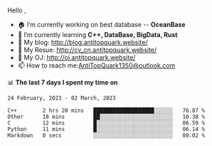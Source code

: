 
Hello , 

- 🏠 I’m currently working on best database -- **OceanBase**
- 🌱 I’m currently learning **C++, DataBase, BigData, Rust**
- 🔭 My blog:   http://blog.antitopquark.website/ 
- 👦 My Resue:  http://cv_cn.antitopquark.website/
- 🚉 My OJ:     http://oj.antitopquark.website/
- 📫 How to reach me:AntiTopQuark1350@outlook.com


📊 **The last 7 days I spent my time on** 

<!--START_SECTION:waka-->
```text
24 February, 2023 - 02 March, 2023

C++        2 hrs 20 mins   ███████████████████░░░░░░   76.87 % 
Other      18 mins         ██░░░░░░░░░░░░░░░░░░░░░░░   10.38 % 
C          12 mins         █░░░░░░░░░░░░░░░░░░░░░░░░   06.59 % 
Python     11 mins         █░░░░░░░░░░░░░░░░░░░░░░░░   06.14 % 
Markdown   0 secs          ░░░░░░░░░░░░░░░░░░░░░░░░░   00.02 %
```
<!--END_SECTION:waka-->


